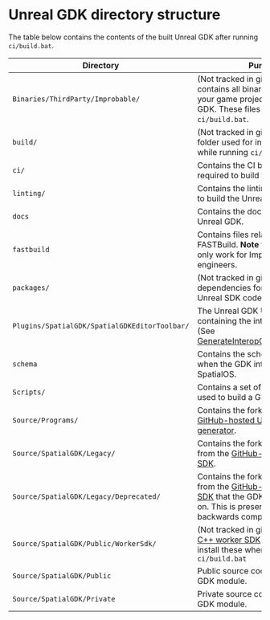 # Unreal GDK directory structure
The table below contains the contents of the built Unreal GDK after running `ci/build.bat`.

| Directory | Purpose
|-----------|---------
| `Binaries/ThirdParty/Improbable/` | (Not tracked in git) This folder contains all binaries required for your game project with the Unreal GDK. These files are generated by `ci/build.bat`.
| `build/` | (Not tracked in git) Intermediate folder used for intermediate steps while running `ci/build.bat`.
| `ci/` | Contains the CI build scripts required to build the Unreal GDK.
| `linting/` | Contains the linting scripts required to build the Unreal GDK.
| `docs` | Contains the documentation for the Unreal GDK.
| `fastbuild` | Contains files related to installing FASTBuild. **Note** these currently only work for Improbable engineers.
| `packages/` | (Not tracked in git) Contains the dependencies for building the old Unreal SDK codegen.
| `Plugins/SpatialGDK/SpatialGDKEditorToolbar/` | The Unreal GDK UE4 editor toolbar containing the interop codegen. (See [GenerateInteropCodeCommandlet](#generateinteropcodecommandlet).)
| `schema` | Contains the schemas required when the GDK interacts with SpatialOS.
| `Scripts/` | Contains a set of helper scripts used to build a GDK worker.
| `Source/Programs/` | Contains the forked version of the [GitHub-hosted Unreal SDK code generator](https://github.com/improbable/unified-unreal-sdk/tree/master/Source/Programs/Improbable.Unreal.CodeGeneration).
| `Source/SpatialGDK/Legacy/` | Contains the forked source code from the [GitHub-hosted Unreal SDK](https://github.com/improbable/unified-unreal-sdk/tree/master/Source/SpatialOS).
| `Source/SpatialGDK/Legacy/Deprecated/` | Contains the forked source code from the [GitHub-hosted Unreal SDK](https://github.com/improbable/unified-unreal-sdk/tree/master/Source/SpatialOS) that the GDK does not depend on. This is present purely for backwards compatibility.
| `Source/SpatialGDK/Public/WorkerSdk/` | (Not tracked in git) Contains the [C++ worker SDK](https://docs.improbable.io/reference/13.0/cppsdk/introduction) headers. You install these when you run `ci/build.bat`
| `Source/SpatialGDK/Public` | Public source code of the Unreal GDK module.
| `Source/SpatialGDK/Private` | Private source code of the Unreal GDK module.

